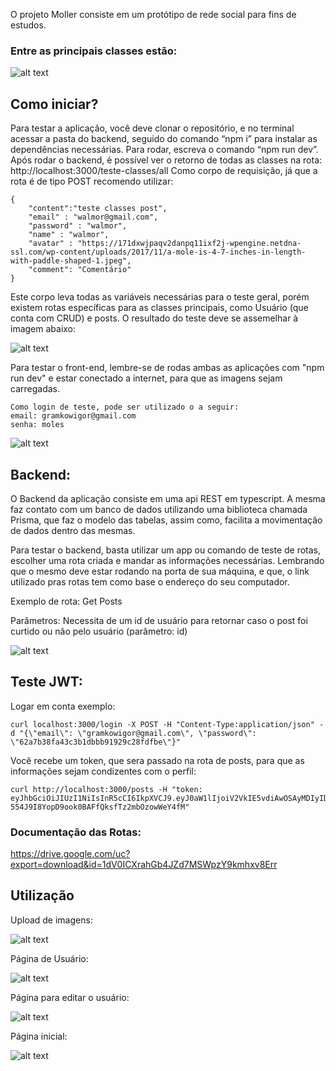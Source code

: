 O projeto Moller consiste em um protótipo de rede social para fins de estudos.

### Entre as principais classes estão:


![alt text](https://i.imgur.com/QZel4K6.png)


## Como iniciar?

Para testar a aplicação, você deve clonar o repositório, e no terminal acessar a pasta do backend, seguido do comando “npm i” para instalar as dependências necessárias. Para rodar, escreva o comando “npm run dev”. Após rodar o backend, é possível ver o retorno de todas as classes na rota: http://localhost:3000/teste-classes/all
Como corpo de requisição, já que a rota é de tipo POST recomendo utilizar:

	{
		"content":"teste classes post",
		"email" : "walmor@gmail.com",
		"password" : "walmor", 
		"name" : "walmor", 
		"avatar" : "https://171dxwjpaqv2danpq11ixf2j-wpengine.netdna-ssl.com/wp-content/uploads/2017/11/a-mole-is-4-7-inches-in-length-with-paddle-shaped-1.jpeg",
		"comment": "Comentário"
	}

Este corpo leva todas as variáveis necessárias para o teste geral, porém existem rotas específicas para as classes principais, como Usuário (que conta com CRUD) e posts. O resultado do teste deve se assemelhar à imagem abaixo:

![alt text](https://i.imgur.com/pZtKKlp.png)


Para testar o front-end, lembre-se de rodas ambas as aplicações com "npm run dev" e estar conectado a internet, para que as imagens sejam carregadas.

	Como login de teste, pode ser utilizado o a seguir:
	email: gramkowigor@gmail.com
	senha: moles




![alt text](https://i.imgur.com/SIbwals.png)




## Backend:

O Backend da aplicação consiste em uma api REST em typescript. A mesma faz contato com um banco de dados utilizando uma biblioteca chamada Prisma, que faz o modelo das tabelas, assim como, facilita a movimentação de dados dentro das mesmas.

Para testar o backend, basta utilizar um app ou comando de teste de rotas, escolher uma rota criada e mandar as informações necessárias. Lembrando que o mesmo deve estar rodando na porta de sua máquina, e que, o link utilizado pras rotas tem como base o endereço do seu computador.


Exemplo de rota: Get Posts

Parâmetros: Necessita de um id de usuário para retornar caso o post foi curtido ou não pelo usuário (parâmetro: id)


![alt text](https://i.imgur.com/NuRe0VT.png)


## Teste JWT:

Logar em conta exemplo:

	curl localhost:3000/login -X POST -H "Content-Type:application/json" -d "{\"email\": \"gramkowigor@gmail.com\", \"password\": \"62a7b38fa43c3b1dbbb91929c28fdfbe\"}"

Você recebe um token, que sera passado na rota de posts, para que as informações sejam condizentes com o perfil:

	curl http://localhost:3000/posts -H "token: eyJhbGciOiJIUzI1NiIsInR5cCI6IkpXVCJ9.eyJ0aW1lIjoiV2VkIE5vdiAwOSAyMDIyIDIzOjE5OjM2IEdNVC0wMzAwIChIb3LDoXJpbyBQYWRyw6NvIGRlIEJyYXPDrWxpYSkiLCJlbWFpbCI6ImdyYW1rb3dpZ29yQGdtYWlsLmNvbSIsImlhdCI6MTY2ODA0Njc3Nn0.7Xa-554J9I8YopD9ook0BAFfQksfTz2mbOzowWeY4fM"


### Documentação das Rotas:

https://drive.google.com/uc?export=download&id=1dV0ICXrahGb4JZd7MSWpzY9kmhxv8Err


## Utilização

Upload de imagens:

![alt text](https://i.imgur.com/iz3CxzJ.png)


Página de Usuário:

![alt text](https://i.imgur.com/pf52yL7.png)

Página para editar o usuário:

![alt text](https://i.imgur.com/omkum5y.png)

Página inicial:

![alt text](https://i.imgur.com/cKQnsSK.png)








